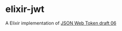 elixir-jwt
==========

A Elixir implementation of [JSON Web Token draft 06](http://openid.net/specs/draft-jones-json-web-token-07.html)
